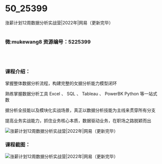 # 50_25399
涨薪计划12周数据分析实战营|2022年|网易（更新完毕）
<br/></br>
<h3>微:mukewang8 资源编号：5225399</h3>
<br/></br>
<h3>课程介绍：</h3>
<p>掌握整体<a title="查看与 数据分析 相关的文章" target="_blank">数据分析</a>流程，构建完整的攵据分析能力模型闭环</p>
<p>熟练掌握<a title="查看与 数据分析 相关的文章" target="_blank">数据分析</a>工具 Excel 、 SQL 、 Tableau 、 PowerBK Python 等一站式数</p>
<p>据分析全技能以及模块化实战场景，真正以数据分析技能为主线来贯穿所有分支</p>
<p>提高业务实战能力，抓住业务核心本质，数据驱动业务，在职场之路脱颖而出</p>
<p><img src="https://www.ko996.com/wp-content/uploads/img/2022/07/1-85-300x177.png" alt="涨薪计划12周数据分析实战营|2022年|网易（更新完毕）"></p>
<div class="info-desc">
<h3>课程截图：</h3>
<p><img src="https://www.ko996.com/wp-content/uploads/img/2022/07/2-134.png" alt="涨薪计划12周数据分析实战营|2022年|网易（更新完毕）"></p>


			
</div>
